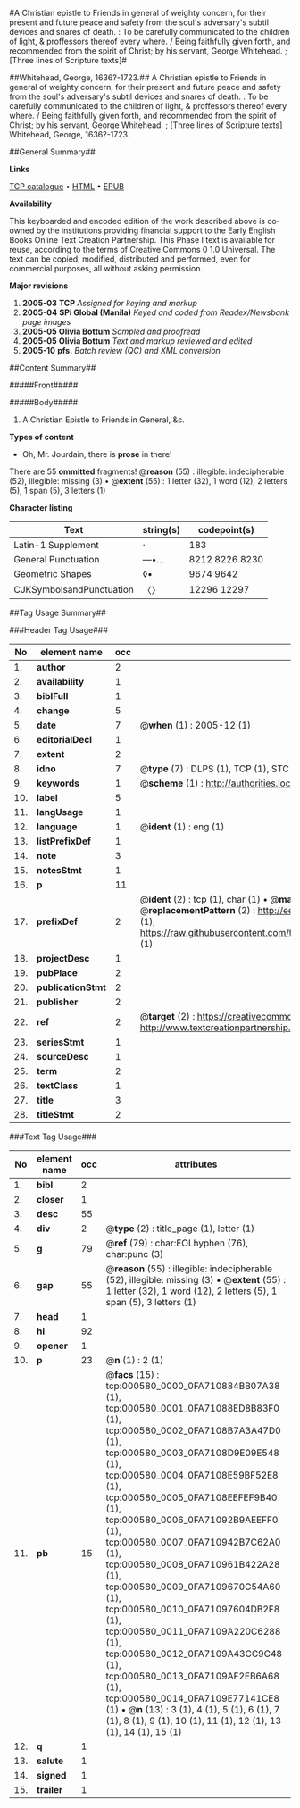 #A Christian epistle to Friends in general of weighty concern, for their present and future peace and safety from the soul's adversary's subtil devices and snares of death. : To be carefully communicated to the children of light, & proffessors thereof every where. / Being faithfully given forth, and recommended from the spirit of Christ; by his servant, George Whitehead. ; [Three lines of Scripture texts]#

##Whitehead, George, 1636?-1723.##
A Christian epistle to Friends in general of weighty concern, for their present and future peace and safety from the soul's adversary's subtil devices and snares of death. : To be carefully communicated to the children of light, & proffessors thereof every where. / Being faithfully given forth, and recommended from the spirit of Christ; by his servant, George Whitehead. ; [Three lines of Scripture texts]
Whitehead, George, 1636?-1723.

##General Summary##

**Links**

[TCP catalogue](http://www.ota.ox.ac.uk/tcp/)  • 
[HTML](http://tei.it.ox.ac.uk/tcp/Texts-HTML/free/N00/N00457.html)  • 
[EPUB](http://tei.it.ox.ac.uk/tcp/Texts-EPUB/free/N00/N00457.epub)

**Availability**

This keyboarded and encoded edition of the
	       work described above is co-owned by the institutions
	       providing financial support to the Early English Books
	       Online Text Creation Partnership. This Phase I text is
	       available for reuse, according to the terms of Creative
	       Commons 0 1.0 Universal. The text can be copied,
	       modified, distributed and performed, even for
	       commercial purposes, all without asking permission.

**Major revisions**

1. __2005-03__ __TCP__ *Assigned for keying and markup*
1. __2005-04__ __SPi Global (Manila)__ *Keyed and coded from Readex/Newsbank page images*
1. __2005-05__ __Olivia Bottum__ *Sampled and proofread*
1. __2005-05__ __Olivia Bottum__ *Text and markup reviewed and edited*
1. __2005-10__ __pfs.__ *Batch review (QC) and XML conversion*

##Content Summary##

#####Front#####

#####Body#####

1. A Christian Epistle to Friends in General, &c.

**Types of content**

  * Oh, Mr. Jourdain, there is **prose** in there!

There are 55 **ommitted** fragments! 
 @__reason__ (55) : illegible: indecipherable (52), illegible: missing (3)  •  @__extent__ (55) : 1 letter (32), 1 word (12), 2 letters (5), 1 span (5), 3 letters (1)

**Character listing**


|Text|string(s)|codepoint(s)|
|---|---|---|
|Latin-1 Supplement|·|183|
|General Punctuation|—•…|8212 8226 8230|
|Geometric Shapes|◊▪|9674 9642|
|CJKSymbolsandPunctuation|〈〉|12296 12297|

##Tag Usage Summary##

###Header Tag Usage###

|No|element name|occ|attributes|
|---|---|---|---|
|1.|__author__|2||
|2.|__availability__|1||
|3.|__biblFull__|1||
|4.|__change__|5||
|5.|__date__|7| @__when__ (1) : 2005-12 (1)|
|6.|__editorialDecl__|1||
|7.|__extent__|2||
|8.|__idno__|7| @__type__ (7) : DLPS (1), TCP (1), STC (2), NOTIS (1), IMAGE-SET (1), EVANS-CITATION (1)|
|9.|__keywords__|1| @__scheme__ (1) : http://authorities.loc.gov/ (1)|
|10.|__label__|5||
|11.|__langUsage__|1||
|12.|__language__|1| @__ident__ (1) : eng (1)|
|13.|__listPrefixDef__|1||
|14.|__note__|3||
|15.|__notesStmt__|1||
|16.|__p__|11||
|17.|__prefixDef__|2| @__ident__ (2) : tcp (1), char (1)  •  @__matchPattern__ (2) : ([0-9\-]+):([0-9IVX]+) (1), (.+) (1)  •  @__replacementPattern__ (2) : http://eebo.chadwyck.com/downloadtiff?vid=$1&page=$2 (1), https://raw.githubusercontent.com/textcreationpartnership/Texts/master/tcpchars.xml#$1 (1)|
|18.|__projectDesc__|1||
|19.|__pubPlace__|2||
|20.|__publicationStmt__|2||
|21.|__publisher__|2||
|22.|__ref__|2| @__target__ (2) : https://creativecommons.org/publicdomain/zero/1.0/ (1), http://www.textcreationpartnership.org/docs/. (1)|
|23.|__seriesStmt__|1||
|24.|__sourceDesc__|1||
|25.|__term__|2||
|26.|__textClass__|1||
|27.|__title__|3||
|28.|__titleStmt__|2||


###Text Tag Usage###

|No|element name|occ|attributes|
|---|---|---|---|
|1.|__bibl__|2||
|2.|__closer__|1||
|3.|__desc__|55||
|4.|__div__|2| @__type__ (2) : title_page (1), letter (1)|
|5.|__g__|79| @__ref__ (79) : char:EOLhyphen (76), char:punc (3)|
|6.|__gap__|55| @__reason__ (55) : illegible: indecipherable (52), illegible: missing (3)  •  @__extent__ (55) : 1 letter (32), 1 word (12), 2 letters (5), 1 span (5), 3 letters (1)|
|7.|__head__|1||
|8.|__hi__|92||
|9.|__opener__|1||
|10.|__p__|23| @__n__ (1) : 2 (1)|
|11.|__pb__|15| @__facs__ (15) : tcp:000580_0000_0FA710884BB07A38 (1), tcp:000580_0001_0FA71088ED8B83F0 (1), tcp:000580_0002_0FA7108B7A3A47D0 (1), tcp:000580_0003_0FA7108D9E09E548 (1), tcp:000580_0004_0FA7108E59BF52E8 (1), tcp:000580_0005_0FA7108EEFEF9B40 (1), tcp:000580_0006_0FA71092B9AEEFF0 (1), tcp:000580_0007_0FA710942B7C62A0 (1), tcp:000580_0008_0FA710961B422A28 (1), tcp:000580_0009_0FA7109670C54A60 (1), tcp:000580_0010_0FA71097604DB2F8 (1), tcp:000580_0011_0FA7109A220C6288 (1), tcp:000580_0012_0FA7109A43CC9C48 (1), tcp:000580_0013_0FA7109AF2EB6A68 (1), tcp:000580_0014_0FA7109E77141CE8 (1)  •  @__n__ (13) : 3 (1), 4 (1), 5 (1), 6 (1), 7 (1), 8 (1), 9 (1), 10 (1), 11 (1), 12 (1), 13 (1), 14 (1), 15 (1)|
|12.|__q__|1||
|13.|__salute__|1||
|14.|__signed__|1||
|15.|__trailer__|1||
